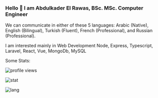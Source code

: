 ### Hello 👋 I am Abdulkader El Rawas, BSc. MSc. Computer Engineer 
We can communicate in either of these 5 languages: Arabic (Native), English (Bilingual), Turkish (Fluent), French (Professional), and Russian (Professional).

I am interested mainly in Web Development
Node, Express, Typescript, Laravel, React, Vue, MongoDb, MySQL

Some Stats:

![profile views](https://komarev.com/ghpvc/?username=abdulkaderelrawas)

![stat](https://github-readme-stats.vercel.app/api?username=abdulkaderelrawas&show_icons=true&title_color=fff&icon_color=79ff97&text_color=9f9f9f&bg_color=151515&count_private=true)

![lang](https://github-readme-stats.vercel.app/api/top-langs/?username=abdulkaderelrawas)
